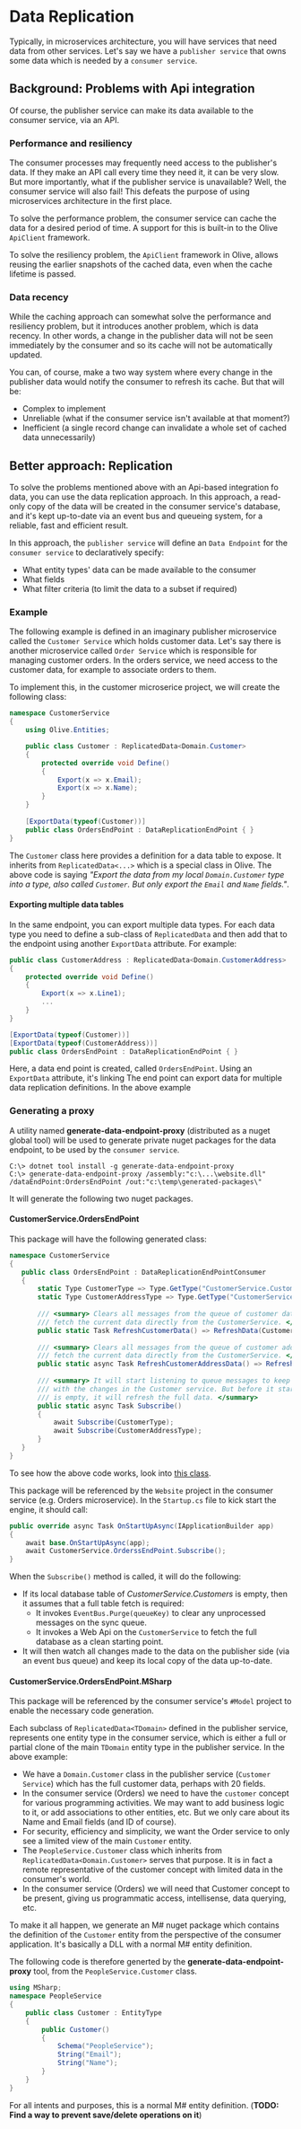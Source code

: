 # Data Replication

Typically, in microservices architecture, you will have services that need data from other services.
Let's say we have a `publisher service` that owns some data which is needed by a `consumer service`.

## Background: Problems with Api integration
Of course, the publisher service can make its data available to the consumer service, via an API.

### Performance and resiliency
The consumer processes may frequently need access to the publisher's data. If they make an API call every time they need it, it can be very slow. 
But more importantly, what if the publisher service is unavailable? Well, the consumer service will also fail!
This defeats the purpose of using microservices architecture in the first place.

To solve the performance problem, the consumer service can cache the data for a desired period of time.
A support for this is built-in to the Olive `ApiClient` framework.

To solve the resiliency problem, the `ApiClient` framework in Olive, allows reusing the earlier snapshots of the cached data, even when the cache lifetime is passed.

### Data recency
While the caching approach can somewhat solve the performance and resiliency problem, but it introduces another problem, which is data recency.
In other words, a change in the publisher data will not be seen immediately by the consumer and so its cache will not be automatically updated.

You can, of course, make a two way system where every change in the publisher data would notify the consumer to refresh its cache. 
But that will be: 

- Complex to implement
- Unreliable (what if the consumer service isn't available at that moment?)
- Inefficient (a single record change can invalidate a whole set of cached data unnecessarily)

## Better approach: Replication
To solve the problems mentioned above with an Api-based integration fo data, you can use the data replication approach.
In this approach, a read-only copy of the data will be created in the consumer service's database, and it's kept up-to-date via an event bus and queueing system, for a reliable, fast and efficient result.

In this approach, the `publisher service` will define an `Data Endpoint` for the `consumer service` to declaratively specify:
- What entity types' data can be made available to the consumer
- What fields
- What filter criteria (to limit the data to a subset if required)

### Example
The following example is defined in an imaginary publisher microservice called the `Customer Service` which holds customer data.
Let's say there is another microservice called `Order Service` which is responsible for managing customer orders.
In the orders service, we need access to the customer data, for example to associate orders to them.

To implement this, in the customer microserice project, we will create the following class:

```c#
namespace CustomerService
{
    using Olive.Entities;

    public class Customer : ReplicatedData<Domain.Customer>
    {
        protected override void Define()
        {
            Export(x => x.Email);
            Export(x => x.Name);
        }
    }
    
    [ExportData(typeof(Customer))]
    public class OrdersEndPoint : DataReplicationEndPoint { }
}
```
The `Customer` class here provides a definition for a data table to expose. It inherits from `ReplicatedData<...>` which is a special class in Olive. The above code is saying *"Export the data from my local `Domain.Customer` type into a type, also called `Customer`. But only export the `Email` and `Name` fields."*.

#### Exporting multiple data tables
In the same endpoint, you can export multiple data types. For each data type you need to define a sub-class of `ReplicatedData` and then add that to the endpoint using another `ExportData` attribute. For example:

```c#
public class CustomerAddress : ReplicatedData<Domain.CustomerAddress>
{
    protected override void Define()
    {
        Export(x => x.Line1);
        ...
    }
}

[ExportData(typeof(Customer))]
[ExportData(typeof(CustomerAddress))]
public class OrdersEndPoint : DataReplicationEndPoint { }
```

Here, a data end point is created, called `OrdersEndPoint`. Using an `ExportData` attribute, it's linking  The end point can export data for multiple data replication definitions. In the above example

### Generating a proxy
A utility named **generate-data-endpoint-proxy** (distributed as a nuget global tool) will be used to generate private nuget packages for the data endpoint, to be used by the `consumer service`. 

```batch
C:\> dotnet tool install -g generate-data-endpoint-proxy
C:\> generate-data-endpoint-proxy /assembly:"c:\...\website.dll" /dataEndPoint:OrdersEndPoint /out:"c:\temp\generated-packages\"
```

It will generate the following two nuget packages.

#### CustomerService.OrdersEndPoint

This package will have the following generated class:
```c#
namespace CustomerService
{
   public class OrdersEndPoint : DataReplicationEndPointConsumer   
   {   
       static Type CustomerType => Type.GetType("CustomerService.Customer");
       static Type CustomerAddressType => Type.GetType("CustomerService.CustomerAddress");
   
       /// <summary> Clears all messages from the queue of customer data. It will then 
       /// fetch the current data directly from the CustomerService. </summary>
       public static Task RefreshCustomerData() => RefreshData(CustomerType);
              
       /// <summary> Clears all messages from the queue of customer address data. It will then 
       /// fetch the current data directly from the CustomerService. </summary>
       public static async Task RefreshCustomerAddressData() => RefreshData(CustomerAddressType);
       
       /// <summary> It will start listening to queue messages to keep the local database up to date
       /// with the changes in the Customer service. But before it starts that, if the local table 
       /// is empty, it will refresh the full data. </summary>
       public static async Task Subscribe()
       {
           await Subscribe(CustomerType);
           await Subscribe(CustomerAddressType);
       }
   }
}
```

To see how the above code works, look into [this class](https://github.com/Geeksltd/Olive/blob/master/Olive.Entities.Data.Replication/DataReplicationEndPointConsumer.cs).

This package will be referenced by the `Website` project in the consumer service (e.g. Orders microservice). In the `Startup.cs` file to kick start the engine, it should call:

```c#
public override async Task OnStartUpAsync(IApplicationBuilder app)
{
    await base.OnStartUpAsync(app);
    await CustomerService.OrderssEndPoint.Subscribe();
}
```

When the `Subscribe()` method is called, it will do the following:
- If its local database table of *CustomerService.Customers* is empty, then it assumes that a full table fetch is required:
  - It invokes `EventBus.Purge(queueKey)` to clear any unprocessed messages on the sync queue.  
  - It invokes a Web Api on the `CustomerService` to fetch the full database as a clean starting point.
- It will then watch all changes made to the data on the publisher side (via an event bus queue) and keep its local copy of the data up-to-date.

#### CustomerService.OrdersEndPoint.MSharp
This package will be referenced by the consumer service's `#Model` project to enable the necessary code generation.

Each subclass of `ReplicatedData<TDomain>` defined in the publisher service, represents one entity type in the consumer service, which is either a full or partial clone of the main `TDomain` entity type in the publisher service. In the above example:
- We have a `Domain.Customer` class in the publisher service (`Customer Service`) which has the full customer data, perhaps with 20 fields.
- In the consumer service (Orders) we need to have the `customer` concept for various programming activities. We may want to add business logic to it, or add associations to other entities, etc. But we only care about its Name and Email fields (and ID of course).
- For security, efficiency and simplicity, we want the Order service to only see a limited view of the main `Customer` entity.
- The `PeopleService.Customer` class which inherits from `ReplicatedData<Domain.Customer>` serves that purpose. It is in fact a remote representative of the customer concept with limited data in the consumer's world.
- In the consumer service (Orders) we will need that Customer concept to be present, giving us programmatic access, intellisense, data querying, etc. 

To make it all happen, we generate an M# nuget package which contains the definition of the `Customer` entity from the perspective of the consumer application. It's basically a DLL with a normal M# entity definition.

The following code is therefore generted by the **generate-data-endpoint-proxy** tool, from the `PeopleService.Customer` class.
```c#
using MSharp;
namespace PeopleService
{
    public class Customer : EntityType
    {
        public Customer()
        {
            Schema("PeopleService");
            String("Email");
            String("Name");
        }
    }
}
```
For all intents and purposes, this is a normal M# entity definition. (**TODO: Find a way to prevent save/delete operations on it**)
